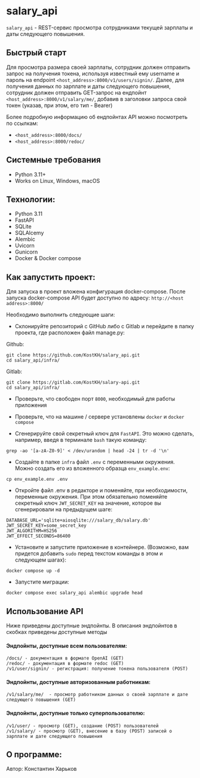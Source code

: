 # salary_api

`salary_api` - REST-сервис просмотра сотрудниками текущей зарплаты и даты следующего
повышения.

## Быстрый старт
Для просмотра размера своей зарплаты, сотрудник должен отправить запрос на получения токена, используя известный ему username и пароль на endpoint `<host_address>:8000/v1/users/signin/`.
Далее, для получения данных по зарплате и даты следующего повышения, сотрудник должен отправить GET-запрос на ендпойнт `<host_address>:8000/v1/salary/me/`, добавив в заголовки запроса свой токен (указав, при этом, его тип - Bearer)

Более подробную информацию об ендпойнтах API можно посмотреть по ссылкам:

- `<host_address>:8000/docs/`
- `<host_address>:8000/redoc/`


## Системные требования
- Python 3.11+
- Works on Linux, Windows, macOS

## Технологии:
- Python 3.11
- FastAPI
- SQLite
- SQLAlcemy
- Alembic 
- Uvicorn
- Gunicorn
- Docker & Docker compose

## Как запустить проект:

Для запуска в проект вложена конфигурация docker-compose. После запуска docker-compose API будет доступно по адресу: `http://<host address>:8000/`

Необходимо выполнить следующие шаги:
- Склонируйте репозиторий с GitHub либо с Gitlab и перейдите в папку проекта, где расположен файл manage.py:

Github:
```
git clone https://github.com/KostKH/salary_api.git
cd salary_api/infra/
```
Gitlab:
```
git clone https://gitlab.com/KostKH/salary-api.git
cd salary_api/infra/
```

- Проверьте, что свободен порт `8000`, необходимый для работы приложения

- Проверьте, что на машине / сервере установлены `docker` и `docker compose`

- Сгенерируйте свой секретный ключ для `FastAPI`. Это можно сделать, например, введя в терминале `bash` такую команду:
```
grep -ao '[a-zA-Z0-9]' < /dev/urandom | head -24 | tr -d '\n'
```
- Cоздайте в папке `infra` файл `.env` с переменными окружения. Можно создать его из вложенного образца `env_example.env`:
```
cp env_example.env .env
```
- Откройте файл .env в редакторе и поменяйте, при необходимости, переменные окружения. При этом обязательно поменяйте секретный ключ `JWT_SECRET_KEY` на значение, которое вы сгенерировали на предыдущем шаге:
```
DATABASE_URL='sqlite+aiosqlite:///salary_db/salary.db'
JWT_SECRET_KEY=some_secret_key
JWT_ALGORITHM=HS256
JWT_EFFECT_SECONDS=86400

```
- Установите и запустите приложение в контейнере. (Возможно, вам придется добавить `sudo` перед текстом команды в этом и следующем шагах):
```
docker compose up -d
```
- Запустите миграции:
```
docker compose exec salary_api alembic upgrade head
```

## Использование API
Ниже приведены доступные эндпойнты. В описания эндпойнтов в скобках приведены доступные методы

#### Эндпойнты, доступные всем пользователям:
```
/docs/ - документация в формате OpenAI (GET)
/redoc/ - документация в формате redoc (GET)
/v1/user/signin/ - регистрация: получение токена пользователя (POST)
```
#### Эндпойнты, доступные авторизованным работникам:
```
/v1/salary/me/  - просмотр работником данных о своей зарплате и дате следующего повышения (GET)
```
#### Эндпойнты, доступные только суперпользователю:
```
/v1/user/ - просмотр (GET), создание (POST) пользователей
/v1/salary/ - просмотр (GET), внесение в базу (POST) записей о зарплате и дате следующего повышения
```
## О программе:

Автор: Константин Харьков
